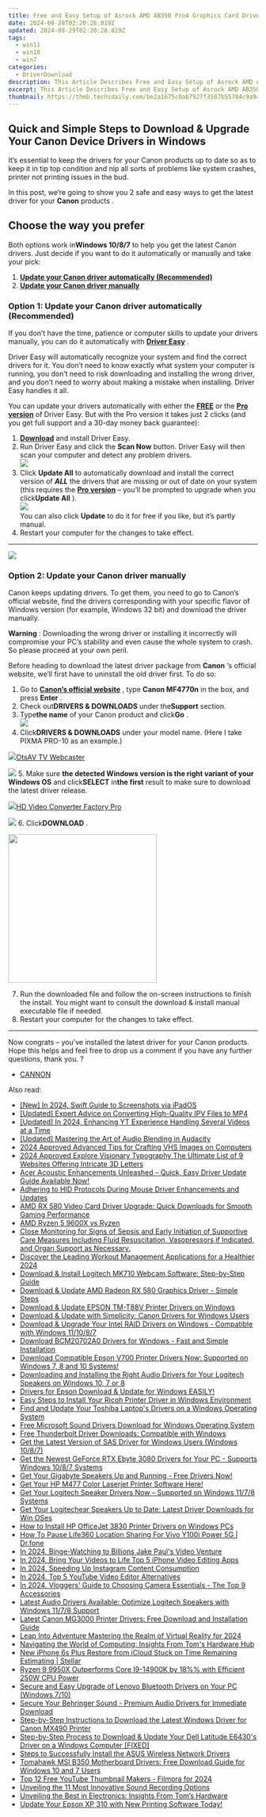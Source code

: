 ```yaml
---
title: Free and Easy Setup of Asrock AMD AB350 Pro4 Graphics Card Drivers on Your Windows Device!
date: 2024-08-28T02:20:28.819Z
updated: 2024-08-29T02:20:28.819Z
tags:
  - win11
  - win10
  - win7
categories:
  - DriverDownload
description: This Article Describes Free and Easy Setup of Asrock AMD AB350 Pro4 Graphics Card Drivers on Your Windows Device!
excerpt: This Article Describes Free and Easy Setup of Asrock AMD AB350 Pro4 Graphics Card Drivers on Your Windows Device!
thumbnail: https://thmb.techidaily.com/be2a1675c0ab7927f3587b55784c9a94cb04734a3680a7b81ad5a795bcf8c9ff.jpg
---
```


## Quick and Simple Steps to Download & Upgrade Your Canon Device Drivers in Windows

It’s essential to keep the drivers for your Canon products up to date so as to keep it in tip top condition and nip all sorts of problems like system crashes, printer not printing issues in the bud.

 In this post, we’re going to show you 2 safe and easy ways to get the latest driver for your **Canon** products .

## Choose the way you prefer

 Both options work in**Windows 10/8/7** to help you get the latest Canon drivers. Just decide if you want to do it automatically or manually and take your pick:

1. [**Update your Canon driver automatically (Recommended)**](https://www.drivereasy.com/knowledge/canon-drivers-download-update-for-windows-easily/#O1)
2. [**Update your Canon driver manually**](https://tools.techidaily.com/drivereasy/download/)

### **Option 1: Update your Canon driver automatically (Recommended)**

 If you don’t have the time, patience or computer skills to update your drivers manually, you can do it automatically with **[Driver Easy](https://tools.techidaily.com/drivereasy/download/)**  .

 Driver Easy will automatically recognize your system and find the correct drivers for it. You don’t need to know exactly what system your computer is running, you don’t need to risk downloading and installing the wrong driver, and you don’t need to worry about making a mistake when installing. Driver Easy handles it all.

 You can update your drivers automatically with either the **[FREE](https://tools.techidaily.com/drivereasy/download/)**  or the **[Pro version](https://tools.techidaily.com/drivereasy/download/)**  of Driver Easy. But with the Pro version it takes just 2 clicks (and you get full support and a 30-day money back guarantee):

1. **[Download](https://tools.techidaily.com/drivereasy/download/)**  and install Driver Easy.
2. Run Driver Easy and click the **Scan Now** button. Driver Easy will then scan your computer and detect any problem drivers.  
![](https://images.drivereasy.com/wp-content/uploads/2018/11/img_5bfa3c58d6f96.jpg)
3. Click **Update All** to automatically download and install the correct version of **_ALL_**  the drivers that are missing or out of date on your system (this requires the **[Pro version](https://tools.techidaily.com/drivereasy/download/)**  – you’ll be prompted to upgrade when you click**Update All** ).  
![](https://images.drivereasy.com/wp-content/uploads/2018/11/img_5bfa45fe434fd.jpg)  
 You can also click **Update** to do it for free if you like, but it’s partly manual.
4. Restart your computer for the changes to take effect.

---

<!-- affiliate ads begin -->
<a href="https://store.massmailsoftware.com/order/checkout.php?PRODS=1095219&QTY=1&AFFILIATE=108875&CART=1"><img src="https://secure.avangate.com/images/merchant/dc87c13749315c7217cdc4ac692e704c/banera_for_partners-20_%281%29.jpg" border="0"></a>
<!-- affiliate ads end -->
### **Option 2: Update your Canon driver manually**

 Canon keeps updating drivers. To get them, you need to go to Canon’s official website, find the drivers corresponding with your specific flavor of Windows version (for example, Windows 32 bit) and download the driver manually.

**Warning** : Downloading the wrong driver or installing it incorrectly will compromise your PC’s stability and even cause the whole system to crash. So please proceed at your own peril.

Before heading to download the latest driver package from **Canon**  ‘s official website, we’ll first have to uninstall the old driver first. To do so:

1. Go to **[Canon’s official website](https://www.usa.canon.com/internet/portal/us/home)** , type **Canon MF4770n**  in the box, and press   **Enter** .
2. Check out**DRIVERS & DOWNLOADS** under the**Support** section.
3. Type**the name** of your Canon product and click**Go** .  
![](https://images.drivereasy.com/wp-content/uploads/2018/11/img_5bfa46ed741fe.jpg)
4. Click**DRIVERS & DOWNLOADS** under your model name. (Here I take PIXMA PRO-10 as an example.)  
<!-- affiliate ads begin -->
<a href="https://otszone.ots7.com/order/checkout.php?PRODS=4713324&QTY=1&AFFILIATE=108875&CART=1"><img src="https://green.ots7.com/screenshots/OtsAV/OtsAVTV1.90-300x188.jpg" border="0">OtsAV TV Webcaster</a>
<!-- affiliate ads end -->
![](https://images.drivereasy.com/wp-content/uploads/2018/11/img_5bfa47aad220c.jpg)
5. Make sure **the detected Windows version is the right variant of your Windows OS** and click**SELECT** in**the first** result to make sure to download the latest driver release.  
<!-- affiliate ads begin -->
<a href="https://secure.2checkout.com/order/checkout.php?PRODS=4537546&QTY=1&AFFILIATE=108875&CART=1"><img src="https://secure.avangate.com/images/merchant/4b0a0290ad7df100b77e86839989a75e/products/7_copy_2_2_hdpro.png" border="0">HD Video Converter Factory Pro</a>
<!-- affiliate ads end -->
![](https://images.drivereasy.com/wp-content/uploads/2018/11/img_5bfa4841af5d5.jpg)
6. Click**DOWNLOAD** .
<!-- affiliate ads begin -->
<a href="https://coinrule.sjv.io/c/5597632/1958374/18409" target="_top" id="1958374"><img src="//a.impactradius-go.com/display-ad/18409-1958374" border="0" alt="" width="300" height="300"/></a><img height="0" width="0" src="https://imp.pxf.io/i/5597632/1958374/18409" style="position:absolute;visibility:hidden;" border="0" />
<!-- affiliate ads end -->
7. Run the downloaded file and follow the on-screen instructions to finish the install. You might want to consult the download & install manual executable file if needed.
8. Restart your computer for the changes to take effect.

---

 Now congrats – you’ve installed the latest driver for your Canon products. Hope this helps and feel free to drop us a comment if you have any further questions, thank you. ?

* [CANNON](https://tools.techidaily.com/drivereasy/download/)

<ins class="adsbygoogle"
     style="display:block"
     data-ad-format="autorelaxed"
     data-ad-client="ca-pub-7571918770474297"
     data-ad-slot="1223367746"></ins>



<ins class="adsbygoogle"
     style="display:block"
     data-ad-client="ca-pub-7571918770474297"
     data-ad-slot="8358498916"
     data-ad-format="auto"
     data-full-width-responsive="true"></ins>

<span class="atpl-alsoreadstyle">Also read:</span>
<div><ul>
<li><a href="https://screen-activity-recording.techidaily.com/new-in-2024-swift-guide-to-screenshots-via-ipados/"><u>[New] In 2024, Swift Guide to Screenshots via iPadOS</u></a></li>
<li><a href="https://instagram-clips.techidaily.com/updated-expert-advice-on-converting-high-quality-ipv-files-to-mp4/"><u>[Updated] Expert Advice on Converting High-Quality IPV Files to MP4</u></a></li>
<li><a href="https://facebook-video-footage.techidaily.com/updated-in-2024-enhancing-yt-experience-handling-several-videos-at-a-time/"><u>[Updated] In 2024, Enhancing YT Experience  Handling Several Videos at a Time</u></a></li>
<li><a href="https://extra-approaches.techidaily.com/updated-mastering-the-art-of-audio-blending-in-audacity/"><u>[Updated] Mastering the Art of Audio Blending in Audacity</u></a></li>
<li><a href="https://extra-tips.techidaily.com/2024-approved-advanced-tips-for-crafting-vhs-images-on-computers/"><u>2024 Approved  Advanced Tips for Crafting VHS Images on Computers</u></a></li>
<li><a href="https://some-knowledge.techidaily.com/2024-approved-explore-visionary-typography-the-ultimate-list-of-9-websites-offering-intricate-3d-letters/"><u>2024 Approved  Explore Visionary Typography  The Ultimate List of 9 Websites Offering Intricate 3D Letters</u></a></li>
<li><a href="https://hardware-updates.techidaily.com/acer-acoustic-enhancements-unleashed-quick-easy-driver-update-guide-available-now/"><u>Acer Acoustic Enhancements Unleashed – Quick, Easy Driver Update Guide Available Now!</u></a></li>
<li><a href="https://hardware-updates.techidaily.com/adhering-to-hid-protocols-during-mouse-driver-enhancements-and-updates/"><u>Adhering to HID Protocols During Mouse Driver Enhancements and Updates</u></a></li>
<li><a href="https://hardware-updates.techidaily.com/amd-rx-580-video-card-driver-upgrade-quick-downloads-for-smooth-gaming-performance/"><u>AMD RX 580 Video Card Driver Upgrade: Quick Downloads for Smooth Gaming Performance</u></a></li>
<li><a href="https://hardware-updates.techidaily.com/amd-ryzen-5-9600x-vs-ryzen/"><u>AMD Ryzen 5 9600X vs Ryzen</u></a></li>
<li><a href="https://hardware-updates.techidaily.com/close-monitoring-for-signs-of-sepsis-and-early-initiation-of-supportive-care-measures-including-fluid-resuscitation-vasopressors-if-indicated-and-organ-supp314/"><u>Close Monitoring for Signs of Sepsis and Early Initiation of Supportive Care Measures Including Fluid Resuscitation, Vasopressors if Indicated, and Organ Support as Necessary.</u></a></li>
<li><a href="https://techno-recovery.techidaily.com/discover-the-leading-workout-management-applications-for-a-healthier-2024/"><u>Discover the Leading Workout Management Applications for a Healthier 2024</u></a></li>
<li><a href="https://hardware-updates.techidaily.com/download-and-install-logitech-mk710-webcam-software-step-by-step-guide/"><u>Download & Install Logitech MK710 Webcam Software: Step-by-Step Guide</u></a></li>
<li><a href="https://hardware-updates.techidaily.com/download-and-update-amd-radeon-rx-580-graphics-driver-simple-steps/"><u>Download & Update AMD Radeon RX 580 Graphics Driver - Simple Steps</u></a></li>
<li><a href="https://hardware-updates.techidaily.com/download-and-update-epson-tm-t88v-printer-drivers-on-windows/"><u>Download & Update EPSON TM-T88V Printer Drivers on Windows</u></a></li>
<li><a href="https://hardware-updates.techidaily.com/download-and-update-with-simplicity-canon-drivers-for-windows-users/"><u>Download & Update with Simplicity: Canon Drivers for Windows Users</u></a></li>
<li><a href="https://hardware-updates.techidaily.com/download-and-upgrade-your-intel-raid-drivers-on-windows-compatible-with-windows-111087/"><u>Download & Upgrade Your Intel RAID Drivers on Windows - Compatible with Windows 11/10/8/7</u></a></li>
<li><a href="https://hardware-updates.techidaily.com/download-bcm20702a0-drivers-for-windows-fast-and-simple-installation/"><u>Download BCM20702A0 Drivers for Windows - Fast and Simple Installation</u></a></li>
<li><a href="https://hardware-updates.techidaily.com/download-compatible-epson-v700-printer-drivers-now-supported-on-windows-7-8-and-10-systems/"><u>Download Compatible Epson V700 Printer Drivers Now: Supported on Windows 7, 8 and 10 Systems!</u></a></li>
<li><a href="https://hardware-updates.techidaily.com/downloading-and-installing-the-right-audio-drivers-for-your-logitech-speakers-on-windows-10-7-or-8/"><u>Downloading and Installing the Right Audio Drivers for Your Logitech Speakers on Windows 10, 7 or 8</u></a></li>
<li><a href="https://hardware-updates.techidaily.com/drivers-for-epson-download-and-update-for-windows-easily/"><u>Drivers for Epson Download & Update for Windows EASILY!</u></a></li>
<li><a href="https://hardware-updates.techidaily.com/easy-steps-to-install-your-ricoh-printer-driver-in-windows-environment/"><u>Easy Steps to Install Your Ricoh Printer Driver in Windows Environment</u></a></li>
<li><a href="https://hardware-updates.techidaily.com/find-and-update-your-toshiba-laptops-drivers-on-a-windows-operating-system/"><u>Find and Update Your Toshiba Laptop's Drivers on a Windows Operating System</u></a></li>
<li><a href="https://hardware-updates.techidaily.com/free-microsoft-sound-drivers-download-for-windows-operating-system/"><u>Free Microsoft Sound Drivers Download for Windows Operating System</u></a></li>
<li><a href="https://hardware-updates.techidaily.com/free-thunderbolt-driver-downloads-compatible-with-windows/"><u>Free Thunderbolt Driver Downloads: Compatible with Windows</u></a></li>
<li><a href="https://hardware-updates.techidaily.com/get-the-latest-version-of-sas-driver-for-windows-users-windows-1087/"><u>Get the Latest Version of SAS Driver for Windows Users (Windows 10/8/7)</u></a></li>
<li><a href="https://hardware-updates.techidaily.com/get-the-newest-geforce-rtx-ebyte-3080-drivers-for-your-pc-supports-windows-1087-systems/"><u>Get the Newest GeForce RTX Ebyte 3080 Drivers for Your PC - Supports Windows 10/8/7 Systems</u></a></li>
<li><a href="https://hardware-updates.techidaily.com/get-your-gigabyte-speakers-up-and-running-free-drivers-now/"><u>Get Your Gigabyte Speakers Up and Running - Free Drivers Now!</u></a></li>
<li><a href="https://hardware-updates.techidaily.com/get-your-hp-m477-color-laserjet-printer-software-here/"><u>Get Your HP M477 Color Laserjet Printer Software Here!</u></a></li>
<li><a href="https://hardware-updates.techidaily.com/get-your-logitech-speaker-drivers-now-supported-on-windows-1178-systems/"><u>Get Your Logitech Speaker Drivers Now – Supported on Windows 11/7/8 Systems</u></a></li>
<li><a href="https://hardware-updates.techidaily.com/get-your-logitechear-speakers-up-to-date-latest-driver-downloads-for-win-oses/"><u>Get Your Logitechear Speakers Up to Date: Latest Driver Downloads for Win OSes</u></a></li>
<li><a href="https://hardware-updates.techidaily.com/how-to-install-hp-officejet-3830-printer-drivers-on-windows-pcs/"><u>How to Install HP OfficeJet 3830 Printer Drivers on Windows PCs</u></a></li>
<li><a href="https://location-social.techidaily.com/how-to-pause-life360-location-sharing-for-vivo-y100i-power-5g-drfone-by-drfone-virtual-android/"><u>How To Pause Life360 Location Sharing For Vivo Y100i Power 5G | Dr.fone</u></a></li>
<li><a href="https://youtube-blog.techidaily.com/24-binge-watching-to-billions-jake-pauls-video-venture/"><u>In 2024, Binge-Watching to Billions  Jake Paul's Video Venture</u></a></li>
<li><a href="https://ai-vdieo-software.techidaily.com/in-2024-bring-your-videos-to-life-top-5-iphone-video-editing-apps/"><u>In 2024, Bring Your Videos to Life Top 5 iPhone Video Editing Apps</u></a></li>
<li><a href="https://instagram-videos.techidaily.com/in-2024-speeding-up-instagram-content-consumption/"><u>In 2024, Speeding Up Instagram Content Consumption</u></a></li>
<li><a href="https://youtube-videos.techidaily.com/in-2024-top-5-youtube-video-editor-alternatives/"><u>In 2024, Top 5 YouTube Video Editor Alternatives</u></a></li>
<li><a href="https://youtube-sure.techidaily.com/24-vloggers-guide-to-choosing-camera-essentials-the-top-9-accessories/"><u>In 2024, Vloggers' Guide to Choosing Camera Essentials - The Top 9 Accessories</u></a></li>
<li><a href="https://hardware-updates.techidaily.com/latest-audio-drivers-available-optimize-logitech-speakers-with-windows-1178-support/"><u>Latest Audio Drivers Available: Optimize Logitech Speakers with Windows 11/7/8 Support</u></a></li>
<li><a href="https://hardware-updates.techidaily.com/latest-canon-mg3000-printer-drivers-free-download-and-installation-guide/"><u>Latest Canon MG3000 Printer Drivers: Free Download and Installation Guide</u></a></li>
<li><a href="https://extra-skills.techidaily.com/leap-into-adventure-mastering-the-realm-of-virtual-reality-for-2024/"><u>Leap Into Adventure  Mastering the Realm of Virtual Reality for 2024</u></a></li>
<li><a href="https://hardware-updates.techidaily.com/navigating-the-world-of-computing-insights-from-toms-hardware-hub/"><u>Navigating the World of Computing: Insights From Tom's Hardware Hub</u></a></li>
<li><a href="https://review-topics.techidaily.com/new-iphone-6s-plus-restore-from-icloud-stuck-on-time-remaining-estimating-stellar-by-stellar-data-recovery-ios-iphone-data-recovery/"><u>New iPhone 6s Plus Restore from iCloud Stuck on Time Remaining Estimating | Stellar</u></a></li>
<li><a href="https://hardware-updates.techidaily.com/ryzen-9-9950x-outperforms-core-i9-14900k-by-18-with-efficient-250w-cpu-power/"><u>Ryzen 9 9950X Outperforms Core I9-14900K by 18%% with Efficient 250W CPU Power</u></a></li>
<li><a href="https://hardware-updates.techidaily.com/secure-and-easy-upgrade-of-lenovo-bluetooth-drivers-on-your-pc-windows-710/"><u>Secure and Easy Upgrade of Lenovo Bluetooth Drivers on Your PC (Windows 7/10)</u></a></li>
<li><a href="https://hardware-updates.techidaily.com/secure-your-behringer-sound-premium-audio-drivers-for-immediate-download/"><u>Secure Your Behringer Sound - Premium Audio Drivers for Immediate Download</u></a></li>
<li><a href="https://hardware-updates.techidaily.com/step-by-step-instructions-to-download-the-latest-windows-driver-for-canon-mx490-printer/"><u>Step-by-Step Instructions to Download the Latest Windows Driver for Canon MX490 Printer</u></a></li>
<li><a href="https://hardware-updates.techidaily.com/step-by-step-process-to-download-and-update-your-dell-latitude-e6430s-driver-on-a-windows-computer-fixed/"><u>Step-by-Step Process to Download & Update Your Dell Latitude E6430's Driver on a Windows Computer [FIXED]</u></a></li>
<li><a href="https://hardware-updates.techidaily.com/steps-to-successfully-install-the-asus-wireless-network-drivers/"><u>Steps to Successfully Install the ASUS Wireless Network Drivers</u></a></li>
<li><a href="https://hardware-updates.techidaily.com/tomahawk-msi-b350-motherboard-drivers-free-download-guide-for-windows-10-and-7-users/"><u>Tomahawk MSI B350 Motherboard Drivers: Free Download Guide for Windows 10 and 7 Users</u></a></li>
<li><a href="https://youtube-data.techidaily.com/2-free-youtube-thumbnail-makers-filmora-for-2024/"><u>Top 12 Free YouTube Thumbnail Makers - Filmora for 2024</u></a></li>
<li><a href="https://video-screen-grab.techidaily.com/unveiling-the-11-most-innovative-sound-recording-options/"><u>Unveiling the 11 Most Innovative Sound Recording Options</u></a></li>
<li><a href="https://hardware-updates.techidaily.com/unveiling-the-best-in-electronics-insights-from-toms-hardware/"><u>Unveiling the Best in Electronics: Insights From Tom’s Hardware</u></a></li>
<li><a href="https://hardware-updates.techidaily.com/update-your-epson-xp-310-with-new-printing-software-today/"><u>Update Your Epson XP 310 with New Printing Software Today!</u></a></li>
</ul></div>
